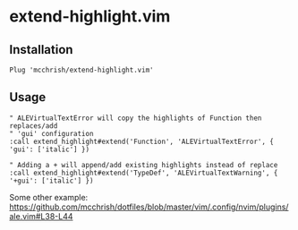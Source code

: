 # extend-highlight.vim

## Installation

```vim
Plug 'mcchrish/extend-highlight.vim'
```

## Usage

```vim
" ALEVirtualTextError will copy the highlights of Function then replaces/add
" 'gui' configuration
:call extend_highlight#extend('Function', 'ALEVirtualTextError', { 'gui': ['italic'] })

" Adding a + will append/add existing highlights instead of replace
:call extend_highlight#extend('TypeDef', 'ALEVirtualTextWarning', { '+gui': ['italic'] })
```

Some other example: https://github.com/mcchrish/dotfiles/blob/master/vim/.config/nvim/plugins/ale.vim#L38-L44
